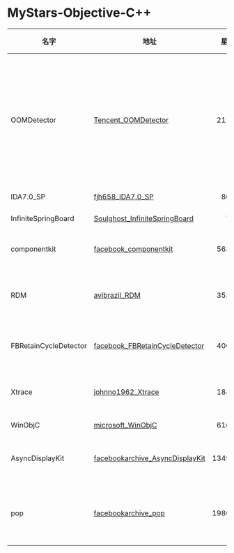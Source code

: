 # MyStars-Objective-C++
|        名字         |                                          地址                                           |星数 |    语言     | 大小 |                                                                                描述                                                                                 |
|---------------------|-----------------------------------------------------------------------------------------|----:|-------------|------|---------------------------------------------------------------------------------------------------------------------------------------------------------------------|
|OOMDetector          |[Tencent_OOMDetector](https://github.com/Tencent/OOMDetector.git)                        | 2113|Objective-C++|7 KB  |OOMDetector is a memory monitoring component for iOS which provides you with OOM monitoring, memory allocation monitoring, memory leak detection and other functions.|
|IDA7.0_SP            |[fjh658_IDA7.0_SP](https://github.com/fjh658/IDA7.0_SP.git)                              |  803|Objective-C++|2 KB  |IDA7.0_SP is ida's bugfix                                                                                                                                            |
|InfiniteSpringBoard  |[Soulghost_InfiniteSpringBoard](https://github.com/Soulghost/InfiniteSpringBoard.git)    |   76|Objective-C++|1 KB  |锤子科技无限屏的iOS实现                                                                                                                                              |
|componentkit         |[facebook_componentkit](https://github.com/facebook/componentkit.git)                    | 5630|Objective-C++|39 KB |A React-inspired view framework for iOS.                                                                                                                             |
|RDM                  |[avibrazil_RDM](https://github.com/avibrazil/RDM.git)                                    | 3533|Objective-C++|152 B |Easily set Mac Retina display to higher unsupported resolutions                                                                                                      |
|FBRetainCycleDetector|[facebook_FBRetainCycleDetector](https://github.com/facebook/FBRetainCycleDetector.git)  | 4062|Objective-C++|2 KB  |iOS library to help detecting retain cycles in runtime.                                                                                                              |
|Xtrace               |[johnno1962_Xtrace](https://github.com/johnno1962/Xtrace.git)                            | 1840|Objective-C++|145 B |Trace Objective-C method calls by class or instance                                                                                                                  |
|WinObjC              |[microsoft_WinObjC](https://github.com/microsoft/WinObjC.git)                            | 6160|Objective-C++|377 KB|Objective-C for Windows                                                                                                                                              |
|AsyncDisplayKit      |[facebookarchive_AsyncDisplayKit](https://github.com/facebookarchive/AsyncDisplayKit.git)|13494|Objective-C++|127 KB|Smooth asynchronous user interfaces for iOS apps.                                                                                                                    |
|pop                  |[facebookarchive_pop](https://github.com/facebookarchive/pop.git)                        |19806|Objective-C++|646 B |An extensible iOS and OS X animation library, useful for physics-based interactions.                                                                                 |
